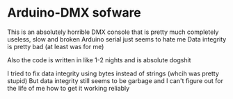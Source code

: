 # Arduino-DMX sofware

This is an absolutely horrible DMX console that is pretty much completely useless, slow and broken
Arduino serial just seems to hate me
Data integrity is pretty bad (at least was for me)

Also the code is written in like 1-2 nights and is absolute dogshit

I tried to fix data integrity using bytes instead of strings (whcih was pretty stupid)
But data integrity still seems to be garbage and I can't figure out for the life of me how to get it working reliably
